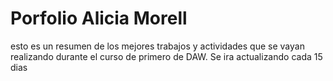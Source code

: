 # Porfolio Alicia Morell
esto es un resumen de los mejores trabajos y actividades que se vayan realizando durante el curso de primero de DAW. Se ira actualizando cada 15 dias 


